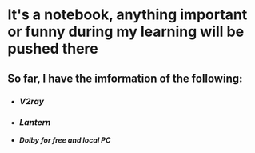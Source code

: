# It's a notebook, anything important or funny during my learning will be pushed there

## So far, I have the imformation of the following:

- ### *V2ray*

* ### *Lantern*

* ***Dolby for free and local PC***

